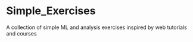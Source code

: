 # Simple_Exercises
A collection of simple ML and analysis exercises inspired by web tutorials and courses
